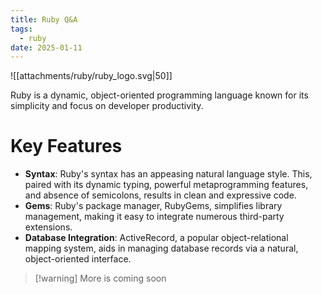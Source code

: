 ```yaml
---
title: Ruby Q&A
tags:
  - ruby
date: 2025-01-11
---
```

![[attachments/ruby/ruby_logo.svg|50]]

Ruby is a dynamic, object-oriented programming language known for its simplicity and focus on developer productivity. 

# Key Features
- **Syntax**: Ruby's syntax has an appeasing natural language style. This, paired with its dynamic typing, powerful metaprogramming features, and absence of semicolons, results in clean and expressive code.
- **Gems**: Ruby's package manager, RubyGems, simplifies library management, making it easy to integrate numerous third-party extensions.
- **Database Integration**: ActiveRecord, a popular object-relational mapping system, aids in managing database records via a natural, object-oriented interface.

> [!warning] More is coming soon